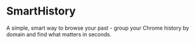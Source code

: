 # SmartHistory
A simple, smart way to browse your past - group your Chrome history by domain and find what matters in seconds.

